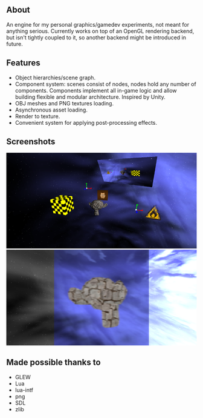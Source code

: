 ## About
An engine for my personal graphics/gamedev experiments, not meant for anything serious. Currently works on top of an OpenGL rendering backend, but isn't tightly coupled to it, so another backend might be introduced in future.

## Features
* Object hierarchies/scene graph.
* Component system: scenes consist of nodes, nodes hold any number of components. Components implement all in-game logic and allow building flexible and modular architecture. Inspired by Unity.
* OBJ meshes and PNG textures loading.
* Asynchronous asset loading.
* Render to texture.
* Convenient system for applying post-processing effects.

## Screenshots

![1](/screenshots/screenshot3.png?raw=true)
![2](/screenshots/screenshot4.png?raw=true)

## Made possible thanks to
* GLEW
* Lua
* lua-intf
* png
* SDL
* zlib
